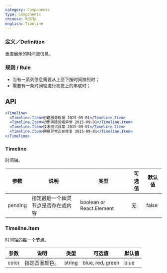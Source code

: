 ```yaml
---
category: Components
type: Components
chinese: 时间轴
english: Timeline
---
```



### 定义／Definition
垂直展示的时间流信息。

### 规则 / Rule
- 当有一系列信息需要从上至下按时间排列时；
- 需要有一条时间轴进行视觉上的串联时；


## API

```jsx
<Timeline>
  <Timeline.Item>创建服务现场 2015-09-01</Timeline.Item>
  <Timeline.Item>初步排除网络异常 2015-09-01</Timeline.Item>
  <Timeline.Item>技术测试异常 2015-09-01</Timeline.Item>
  <Timeline.Item>网络异常正在修复 2015-09-01</Timeline.Item>
</Timeline>
```

### Timeline

时间轴。

| 参数      | 说明                                     | 类型       |  可选值 |默认值 |
|-----------|------------------------------------------|------------|-------|--------|
|  pending  | 指定最后一个幽灵节点是否存在或内容 | boolean or React.Element | 无 | false  |

### Timeline.Item

时间轴的每一个节点。

| 参数      | 说明                                     | 类型       |  可选值 |默认值 |
|-----------|------------------------------------------|------------|-------|--------|
|  color   | 指定圆圈颜色。 | string | blue, red, green | blue     |
